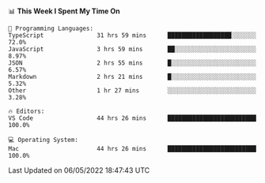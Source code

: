 

<!--START_SECTION:waka-->
📊 **This Week I Spent My Time On** 

```text
💬 Programming Languages: 
TypeScript               31 hrs 59 mins      ██████████████████░░░░░░░   72.0% 
JavaScript               3 hrs 59 mins       ██░░░░░░░░░░░░░░░░░░░░░░░   8.97% 
JSON                     2 hrs 55 mins       █░░░░░░░░░░░░░░░░░░░░░░░░   6.57% 
Markdown                 2 hrs 21 mins       █░░░░░░░░░░░░░░░░░░░░░░░░   5.32% 
Other                    1 hr 27 mins        ░░░░░░░░░░░░░░░░░░░░░░░░░   3.28%

🔥 Editors: 
VS Code                  44 hrs 26 mins      █████████████████████████   100.0%

💻 Operating System: 
Mac                      44 hrs 26 mins      █████████████████████████   100.0%

```


 Last Updated on 06/05/2022 18:47:43 UTC
<!--END_SECTION:waka-->
